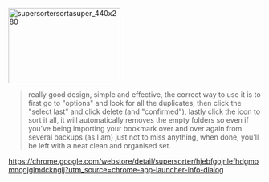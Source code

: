 <!--more-->


<a href="https://chrome.google.com/webstore/detail/supersorter/hjebfgojnlefhdgmomncgjglmdckngij?utm_source=chrome-app-launcher-info-dialog" rel="attachment wp-att-3553"><img src="https://icompile.eladkarako.com/_uploads/2015/10/supersortersortasuper_440x280.jpg" alt="supersortersortasuper_440x280" width="223" height="150" class="aligncenter size-full wp-image-3553" /></a>

<blockquote>
really good design, simple and effective, the correct way to use it is to first go to "options" and look for all the duplicates, then click the "select last" and click delete (and "confirmed"), lastly click the icon to sort it all, it will automatically removes the empty folders so even if you've being importing your bookmark over and over again from several backups (as I am) just not to miss anything, when done, you'll be left with a neat clean and organised set.
</blockquote>

<a href="https://chrome.google.com/webstore/detail/supersorter/hjebfgojnlefhdgmomncgjglmdckngij?utm_source=chrome-app-launcher-info-dialog" target="_blank">https://chrome.google.com/webstore/detail/supersorter/hjebfgojnlefhdgmomncgjglmdckngij?utm_source=chrome-app-launcher-info-dialog</a>